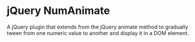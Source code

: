 jQuery NumAnimate
==========

A jQuery plugin that extends from the jQuery animate method to gradually tween from one numeric value to another and display it in a DOM element.